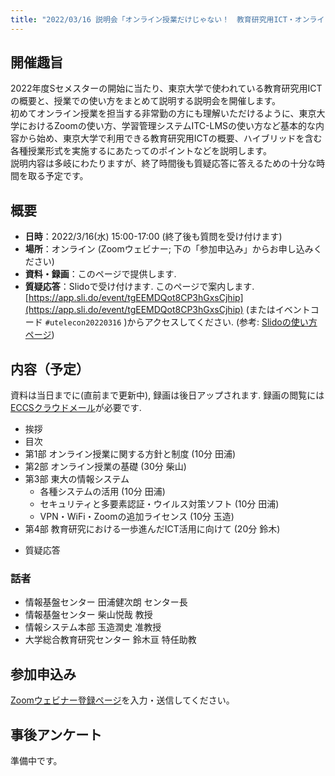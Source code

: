 ```yaml
---
title: "2022/03/16 説明会「オンライン授業だけじゃない！　教育研究用ICT・オンライン会議ツールの説明会」"
---
```


## 開催趣旨

2022年度Sセメスターの開始に当たり、東京大学で使われている教育研究用ICTの概要と、授業での使い方をまとめて説明する説明会を開催します。<br>
初めてオンライン授業を担当する非常勤の方にも理解いただけるように、東京大学におけるZoomの使い方、学習管理システムITC-LMSの使い方など基本的な内容から始め、東京大学で利用できる教育研究用ICTの概要、ハイブリッドを含む各種授業形式を実施するにあたってのポイントなどを説明します。<br>
説明内容は多岐にわたりますが、終了時間後も質疑応答に答えるための十分な時間を取る予定です。

## 概要

* **日時**：2022/3/16(水) 15:00-17:00 (終了後も質問を受け付けます)
* **場所**：オンライン (Zoomウェビナー; 下の「参加申込み」からお申し込みください)
* **資料・録画**：このページで提供します.
* **質疑応答**：Slidoで受け付けます. このページで案内します. [https://app.sli.do/event/tgEEMDQot8CP3hGxsCjhip](https://app.sli.do/event/tgEEMDQot8CP3hGxsCjhip) (またはイベントコード `#utelecon20220316` )からアクセスしてください. (参考: [Slidoの使い方ページ](/slido/))

## 内容（予定）

資料は当日までに(直前まで更新中), 録画は後日アップされます. 録画の閲覧には[ECCSクラウドメール](/eccs_cloud_email)が必要です.

- 挨拶
- 目次<!-- (**[資料](slides/00-index.pdf)****[動画](https://youtu.be/...)**)-->
- 第1部 オンライン授業に関する方針と制度 (10分 田浦<!--; **[資料](slides/01-xxx.pdf)**・**[動画](https://youtu.be/...)**-->)
- 第2部 オンライン授業の基礎 (30分 柴山<!--; **[資料](slides/02-xxx.pdf)**・**[動画](https://youtu.be/...)**-->)
- 第3部 東大の情報システム
    - 各種システムの活用 (10分 田浦<!--; **[資料](slides/03-1-xxx.pdf)**・**[動画](https://youtu.be/...)**-->)
    - セキュリティと多要素認証・ウイルス対策ソフト (10分 田浦<!--; **[資料](slides/03-2-xxx.pdf)**・**[動画](https://youtu.be/...)**-->)
    - VPN・WiFi・Zoomの追加ライセンス (10分 玉造<!--; **[資料](slides/03-3-vpn-wifi.pdf)**・**[動画](https://youtu.be/...)**-->)
- 第4部 教育研究における一歩進んだICT活用に向けて (20分 鈴木<!--; **[資料](slides/04-xxx.pdf)**・**[動画](https://youtu.be/...)**-->)
* 質疑応答<!-- (**[動画](https://youtu.be/...)**)-->

### 話者

- 情報基盤センター 田浦健次朗 センター長
- 情報基盤センター 柴山悦哉 教授
- 情報システム本部 玉造潤史 准教授
- 大学総合教育研究センター 鈴木亘 特任助教

## 参加申込み

[Zoomウェビナー登録ページ](https://u-tokyo-ac-jp.zoom.us/webinar/register/WN_SqIEjYx4S6uV9YaVef5ryg)を入力・送信してください。

## 事後アンケート

準備中です。
